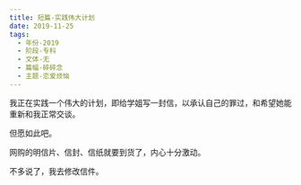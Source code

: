 ```yaml
---
title: 短篇-实践伟大计划
date: 2019-11-25
tags:
  - 年份-2019
  - 阶段-专科
  - 文体-无
  - 篇幅-碎碎念
  - 主题-恋爱烦恼
---
```


我正在实践一个伟大的计划，即给学姐写一封信，以承认自己的罪过，和希望她能重新和我正常交谈。

但愿如此吧。

网购的明信片、信封、信纸就要到货了，内心十分激动。

不多说了，我去修改信件。
